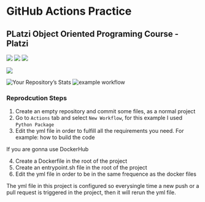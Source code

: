 # GitHub Actions Practice
## PLatzi Object Oriented Programing Course - Platzi

<img src="https://img.shields.io/badge/Docker-2CA5E0?style=for-the-badge&logo=docker&logoColor=white" /> <img src="https://img.shields.io/badge/GitHub_Actions-2088FF?style=for-the-badge&logo=github-actions&logoColor=white" /> <img src="https://img.shields.io/badge/Python-3776AB?style=for-the-badge&logo=python&logoColor=white" /> 

<img src="https://komarev.com/ghpvc/?username=AntonioMM8506"/>

![Your Repository’s Stats](https://github-readme-stats.vercel.app/api?username=AntonioMM8506&show_icons=true)  ![example workflow](https://github.com/AntonioMM8506/githubActions_practice/actions/workflows/ci.yml/badge.svg)

### Reprodcution Steps

1. Create an empty repository and commit some files, as a normal project
2. Go to `Actions` tab and select `New Workflow`, for this example I used `Python Package`
3. Edit the yml file in order to fulfill all the requirements you need. For example: how to build the code

If you are gonna use DockerHub

4. Create a Dockerfile in the root of the project
5. Create an entrypoint.sh file in the root of the project
6. Edit the yml file in order to be in the same frequence as the docker files

The yml file in this project is configured so everysingle time a new push or a pull request is triggered in the project, then it will rerun the yml file.

